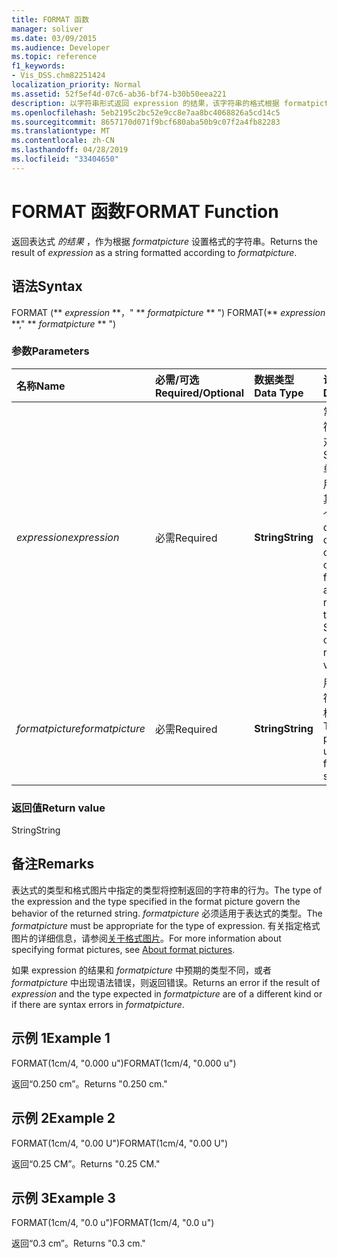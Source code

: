 ```yaml
---
title: FORMAT 函数
manager: soliver
ms.date: 03/09/2015
ms.audience: Developer
ms.topic: reference
f1_keywords:
- Vis_DSS.chm82251424
localization_priority: Normal
ms.assetid: 52f5ef4d-07c6-ab36-bf74-b30b50eea221
description: 以字符串形式返回 expression 的结果，该字符串的格式根据 formatpicture 设置。
ms.openlocfilehash: 5eb2195c2bc52e9cc8e7aa8bc4068826a5cd14c5
ms.sourcegitcommit: 8657170d071f9bcf680aba50b9c07f2a4fb82283
ms.translationtype: MT
ms.contentlocale: zh-CN
ms.lasthandoff: 04/28/2019
ms.locfileid: "33404650"
---
```

# <a name="format-function"></a><span data-ttu-id="a65f9-103">FORMAT 函数</span><span class="sxs-lookup"><span data-stu-id="a65f9-103">FORMAT Function</span></span>

<span data-ttu-id="a65f9-104">返回表达式  _的结果_ ，作为根据  _formatpicture_ 设置格式的字符串。</span><span class="sxs-lookup"><span data-stu-id="a65f9-104">Returns the result of  _expression_ as a string formatted according to  _formatpicture_.</span></span>
  
## <a name="syntax"></a><span data-ttu-id="a65f9-105">语法</span><span class="sxs-lookup"><span data-stu-id="a65f9-105">Syntax</span></span>

<span data-ttu-id="a65f9-106">FORMAT (\*\* *expression* \*\*，" \*\* *formatpicture* \*\* ") </span><span class="sxs-lookup"><span data-stu-id="a65f9-106">FORMAT(\*\* *expression* \*\*," \*\* *formatpicture* \*\* ")</span></span> 
  
### <a name="parameters"></a><span data-ttu-id="a65f9-107">参数</span><span class="sxs-lookup"><span data-stu-id="a65f9-107">Parameters</span></span>

|<span data-ttu-id="a65f9-108">**名称**</span><span class="sxs-lookup"><span data-stu-id="a65f9-108">**Name**</span></span>|<span data-ttu-id="a65f9-109">**必需/可选**</span><span class="sxs-lookup"><span data-stu-id="a65f9-109">**Required/Optional**</span></span>|<span data-ttu-id="a65f9-110">**数据类型**</span><span class="sxs-lookup"><span data-stu-id="a65f9-110">**Data Type**</span></span>|<span data-ttu-id="a65f9-111">**说明**</span><span class="sxs-lookup"><span data-stu-id="a65f9-111">**Description**</span></span>|
|:-----|:-----|:-----|:-----|
| <span data-ttu-id="a65f9-112">_expression_</span><span class="sxs-lookup"><span data-stu-id="a65f9-112">_expression_</span></span> <br/> |<span data-ttu-id="a65f9-113">必需</span><span class="sxs-lookup"><span data-stu-id="a65f9-113">Required</span></span>  <br/> |<span data-ttu-id="a65f9-114">**String**</span><span class="sxs-lookup"><span data-stu-id="a65f9-114">**String**</span></span> <br/> |<span data-ttu-id="a65f9-115">常量、运算符、函数和对 ShapeSheet 单元格的引用的组合，其结果为一个值。</span><span class="sxs-lookup"><span data-stu-id="a65f9-115">A combination of constants, operators, functions, and references to ShapeSheet cells that results in a value.</span></span>  <br/> |
| <span data-ttu-id="a65f9-116">_formatpicture_</span><span class="sxs-lookup"><span data-stu-id="a65f9-116">_formatpicture_</span></span> <br/> |<span data-ttu-id="a65f9-117">必需</span><span class="sxs-lookup"><span data-stu-id="a65f9-117">Required</span></span>  <br/> |<span data-ttu-id="a65f9-118">**String**</span><span class="sxs-lookup"><span data-stu-id="a65f9-118">**String**</span></span> <br/> |<span data-ttu-id="a65f9-119">用于设置字符串格式的格式图片。</span><span class="sxs-lookup"><span data-stu-id="a65f9-119">The format picture used to fomat the string.</span></span>  <br/> |
   
### <a name="return-value"></a><span data-ttu-id="a65f9-120">返回值</span><span class="sxs-lookup"><span data-stu-id="a65f9-120">Return value</span></span>

<span data-ttu-id="a65f9-121">String</span><span class="sxs-lookup"><span data-stu-id="a65f9-121">String</span></span>
  
## <a name="remarks"></a><span data-ttu-id="a65f9-122">备注</span><span class="sxs-lookup"><span data-stu-id="a65f9-122">Remarks</span></span>

<span data-ttu-id="a65f9-123">表达式的类型和格式图片中指定的类型将控制返回的字符串的行为。</span><span class="sxs-lookup"><span data-stu-id="a65f9-123">The type of the expression and the type specified in the format picture govern the behavior of the returned string.</span></span> <span data-ttu-id="a65f9-124">_formatpicture_ 必须适用于表达式的类型。</span><span class="sxs-lookup"><span data-stu-id="a65f9-124">The  _formatpicture_ must be appropriate for the type of expression.</span></span> <span data-ttu-id="a65f9-125">有关指定格式图片的详细信息，请参阅[关于格式图片](about-format-pictures.md)。</span><span class="sxs-lookup"><span data-stu-id="a65f9-125">For more information about specifying format pictures, see [About format pictures](about-format-pictures.md).</span></span>
  
<span data-ttu-id="a65f9-126">如果 expression 的结果和 _formatpicture_ 中预期的类型不同，或者 _formatpicture_ 中出现语法错误，则返回错误。</span><span class="sxs-lookup"><span data-stu-id="a65f9-126">Returns an error if the result of  _expression_ and the type expected in  _formatpicture_ are of a different kind or if there are syntax errors in  _formatpicture_.</span></span>
  
## <a name="example-1"></a><span data-ttu-id="a65f9-127">示例 1</span><span class="sxs-lookup"><span data-stu-id="a65f9-127">Example 1</span></span>

<span data-ttu-id="a65f9-128">FORMAT(1cm/4, "0.000 u")</span><span class="sxs-lookup"><span data-stu-id="a65f9-128">FORMAT(1cm/4, "0.000 u")</span></span>
  
<span data-ttu-id="a65f9-129">返回“0.250 cm”。</span><span class="sxs-lookup"><span data-stu-id="a65f9-129">Returns "0.250 cm."</span></span>
  
## <a name="example-2"></a><span data-ttu-id="a65f9-130">示例 2</span><span class="sxs-lookup"><span data-stu-id="a65f9-130">Example 2</span></span>

<span data-ttu-id="a65f9-131">FORMAT(1cm/4, "0.00 U")</span><span class="sxs-lookup"><span data-stu-id="a65f9-131">FORMAT(1cm/4, "0.00 U")</span></span>
  
<span data-ttu-id="a65f9-132">返回“0.25 CM”。</span><span class="sxs-lookup"><span data-stu-id="a65f9-132">Returns "0.25 CM."</span></span>
  
## <a name="example-3"></a><span data-ttu-id="a65f9-133">示例 3</span><span class="sxs-lookup"><span data-stu-id="a65f9-133">Example 3</span></span>

<span data-ttu-id="a65f9-134">FORMAT(1cm/4, "0.0 u")</span><span class="sxs-lookup"><span data-stu-id="a65f9-134">FORMAT(1cm/4, "0.0 u")</span></span>
  
<span data-ttu-id="a65f9-135">返回“0.3 cm”。</span><span class="sxs-lookup"><span data-stu-id="a65f9-135">Returns "0.3 cm."</span></span>
  


